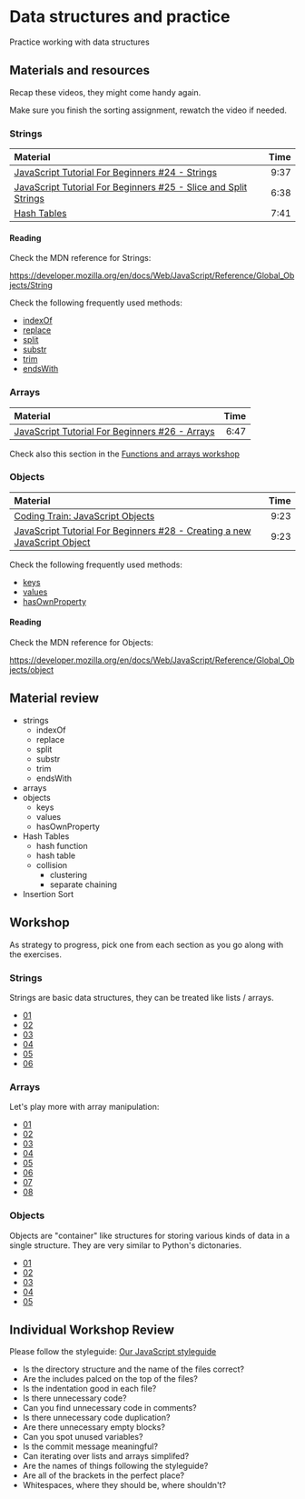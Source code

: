 # Data structures and practice
Practice working with data structures

## Materials and resources

Recap these videos, they might come handy again.

Make sure you finish the sorting assignment, rewatch the video if needed.

### Strings

| Material | Time |
|:---------|-----:|
| [JavaScript Tutorial For Beginners #24 - Strings](https://www.youtube.com/watch?v=k8MIbEVXhE0) | 9:37 |
| [JavaScript Tutorial For Beginners #25 - Slice and Split Strings](https://www.youtube.com/watch?v=HEdikBHsMag) | 6:38 |
| [Hash Tables](https://www.youtube.com/watch?v=h2d9b_nEzoA) | 7:41 |

#### Reading

Check the MDN reference for Strings:

https://developer.mozilla.org/en/docs/Web/JavaScript/Reference/Global_Objects/String

Check the following frequently used methods:

 - [indexOf](https://developer.mozilla.org/en-US/docs/Web/JavaScript/Reference/Global_Objects/String/indexOf)
 - [replace](https://developer.mozilla.org/en-US/docs/Web/JavaScript/Reference/Global_Objects/String/replace)
 - [split](https://developer.mozilla.org/en-US/docs/Web/JavaScript/Reference/Global_Objects/String/split)
 - [substr](https://developer.mozilla.org/en-US/docs/Web/JavaScript/Reference/Global_Objects/String/substr)
 - [trim](https://developer.mozilla.org/en-US/docs/Web/JavaScript/Reference/Global_Objects/String/Trim)
 - [endsWith](https://developer.mozilla.org/en-US/docs/Web/JavaScript/Reference/Global_Objects/String/endsWith)

### Arrays

| Material | Time |
|:---------|-----:|
| [JavaScript Tutorial For Beginners #26 - Arrays](https://www.youtube.com/watch?v=EUnV-fCY0Pc) | 6:47 |

Check also this section in the [Functions and arrays workshop](../functions-and-arrays/javascript.md#arrays)


### Objects

| Material | Time |
|:---------|-----:|
| [Coding Train: JavaScript Objects](https://www.youtube.com/watch?v=-e5h4IGKZRY) | 9:23 |
| [JavaScript Tutorial For Beginners #28 - Creating a new JavaScript Object](https://www.youtube.com/watch?v=wA5vU_HQfVI) | 9:23 |

Check the following frequently used methods:

 - [keys](https://developer.mozilla.org/en-US/docs/Web/JavaScript/Reference/Global_Objects/Object/keys)
 - [values](https://developer.mozilla.org/en-US/docs/Web/JavaScript/Reference/Global_Objects/Object/values)
 - [hasOwnProperty](https://developer.mozilla.org/en-US/docs/Web/JavaScript/Reference/Global_Objects/Object/hasOwnProperty)

#### Reading

Check the MDN reference for Objects:

https://developer.mozilla.org/en/docs/Web/JavaScript/Reference/Global_Objects/object


## Material review

 - strings
    - indexOf
    - replace
    - split
    - substr
    - trim
    - endsWith
 - arrays
 - objects
    - keys
    - values
    - hasOwnProperty
- Hash Tables
  - hash function
  - hash table
  - collision
    - clustering
    - separate chaining
- Insertion Sort


## Workshop

As strategy to progress, pick one from each section as you go along with the exercises.


### Strings

Strings are basic data structures, they can be treated like lists / arrays.

 -  [01](strings/simplereplace/simple-replace.js)
 -  [02](strings/reverse/reverse.js)
 -  [03](strings/urlfixer/url-fixer.js)
 -  [04](strings/takeslonger/takes-longer.js)
 -  [05](strings/todoprint/todo-print.js)
 -  [06](strings/hewillnever/he-will-never.js)


### Arrays

Let's play more with array manipulation:

 -  [01](lists/solarsystem/solar-system.js)
 -  [02](lists/matchmaking/matchmaking.js)
 -  [03](lists/appendletter/append-letter.js)
 -  [04](lists/candyshop/candyshop.js)
 -  [05](lists/elementfinder/element-finder.js)
 -  [06](lists/isinlist/is-in-list.js)
 -  [07](lists/quoteswap/quote-swap.js)
 -  [08](lists/calculator/calculator.js)


### Objects

Objects are "container" like structures for storing various kinds of data in a single structure. They are very similar to Python's dictonaries.

 -  [01](hashes/student-counter/student-counter.js)
 -  [02](hashes/student-filter/student-filter.js)
 -  [03](hashes/bank-transfer/bank-transfer.js)
 -  [04](hashes/festival-entry/festival-entry.js)
 -  [05](hashes/table-printer/table-printer.js)


## Individual Workshop Review
Please follow the styleguide: [Our JavaScript styleguide](../../styleguide/javascript.md)

- Is the directory structure and the name of the files correct?
- Are the includes palced on the top of the files?
- Is the indentation good in each file?
- Is there unnecessary code?
- Can you find unnecessary code in comments?
- Is there unnecessary code duplication?
- Are there unnecessary empty blocks?
- Can you spot unused variables?
- Is the commit message meaningful?
- Can iterating over lists and arrays simplifed?
- Are the names of things following the styleguide?
- Are all of the brackets in the perfect place?
- Whitespaces, where they should be, where shouldn't?
